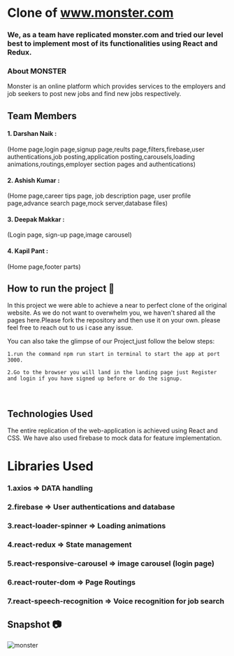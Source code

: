 # Clone of www.monster.com
### We, as a team have replicated monster.com and tried our level best to implement most of its functionalities using React and Redux.
### About MONSTER
 Monster is an online platform which provides services to the employers and job seekers to post new jobs and find new jobs respectively.
## Team Members
#### 1. Darshan Naik :
(Home page,login page,signup page,reults page,filters,firebase,user authentications,job posting,application posting,carousels,loading animations,routings,employer section pages and authentications)
#### 2. Ashish Kumar : 
(Home page,career tips page, job description page, user profile page,advance search page,mock server,database files)
#### 3. Deepak Makkar :
(Login page, sign-up page,image carousel)
#### 4. Kapil Pant : 
(Home page,footer parts)

## How to run the project 📑

In this project we were able to achieve a near to perfect clone of the original website. As we do not want to overwhelm you, we haven't shared all the pages here.Please fork the repository and then use it on your own. please feel free to reach out to us i case any issue.

You can also take the glimpse of our Project,just follow the below steps:

    1.run the command npm run start in terminal to start the app at port 3000.

    2.Go to the browser you will land in the landing page just Register and login if you have signed up before or do the signup.

<br>


## Technologies Used
The entire replication of the web-application is achieved using React and CSS. We have also used firebase to mock data for feature implementation.
# Libraries Used
### 1.axios => DATA handling
### 2.firebase => User authentications and database
### 3.react-loader-spinner => Loading animations
### 4.react-redux => State management
### 5.react-responsive-carousel => image carousel (login page)
### 6.react-router-dom => Page Routings
### 7.react-speech-recognition => Voice recognition for job search


## Snapshot 📷
![monster](https://user-images.githubusercontent.com/77038690/127118899-376ff30b-9550-44f7-828f-f487dcbc729d.jpg)

